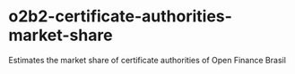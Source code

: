 # o2b2-certificate-authorities-market-share
Estimates the market share of certificate authorities of Open Finance Brasil
